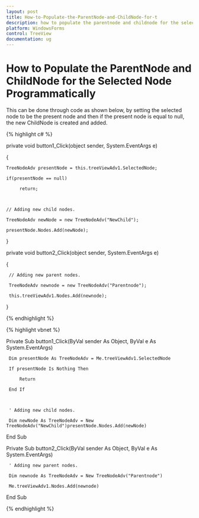 ```yaml
---
layout: post
title: How-to-Populate-the-ParentNode-and-ChildNode-for-t
description: how to populate the parentnode and childnode for the selected node programmatically
platform: WindowsForms
control: TreeView 
documentation: ug
---
```


# How to Populate the ParentNode and ChildNode for the Selected Node Programmatically

This can be done through code as shown below, by setting the selected node to be the present node and then if the present node is equal to null, the new ChildNode is created and added.

{% highlight c# %}



private void button1_Click(object sender, System.EventArgs e) 

{ 

    TreeNodeAdv presentNode = this.treeViewAdv1.SelectedNode; 

    if(presentNode == null) 

         return; 



    // Adding new child nodes.

    TreeNodeAdv newNode = new TreeNodeAdv("NewChild"); 

    presentNode.Nodes.Add(newNode); 

} 

private void button2_Click(object sender, System.EventArgs e) 

{ 



     // Adding new parent nodes.

     TreeNodeAdv newnode = new TreeNodeAdv("Parentnode"); 

     this.treeViewAdv1.Nodes.Add(newnode); 

}

{% endhighlight %}

{% highlight vbnet %}



Private Sub button1_Click(ByVal sender As Object, ByVal e As System.EventArgs) 

     Dim presentNode As TreeNodeAdv = Me.treeViewAdv1.SelectedNode 

     If presentNode Is Nothing Then 

         Return 

     End If 



     ' Adding new child nodes.

     Dim newNode As TreeNodeAdv = New TreeNodeAdv("NewChild")presentNode.Nodes.Add(newNode) 

End Sub 

Private Sub button2_Click(ByVal sender As Object, ByVal e As System.EventArgs) 



     ' Adding new parent nodes.

     Dim newnode As TreeNodeAdv = New TreeNodeAdv("Parentnode") 

     Me.treeViewAdv1.Nodes.Add(newnode) 

End Sub 


{% endhighlight %}
